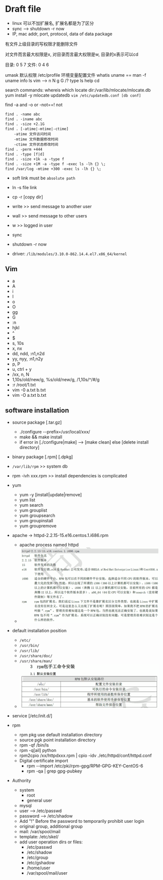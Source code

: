 # Draft file

- linux 可以不加扩展名, 扩展名都是为了区分
- sync --> shutdown -r now
- IP, mac addr, port, protocol, data of data package

有文件上级目录的写权限才能删除文件

对文件而言最大权限是x, 对目录而言最大权限是w, 目录的x表示可以cd

目录: 0 5 7 
文件: 0 4 6 

umask 默认权限
/etc/profile 环境变量配置文件
whatis uname == man -f uname 
info ls
vim --> n N g G /? 
type ls
help cd

search commands:
whereis 
which
locate dir:/var/lib/mlocate/mlocate.db 
    yum install -y mlocate 
    updatedb
    `vim /etc/updatedb.conf [db conf]`

find
    -a   and
    -o   or
    -not==! not

    find . -name abc
    find . -iname abc
    find . -size +2.1G
    find . [-atime|-mtime|-ctime]
        -atime 文件访问时间
        -mtime 文件数据修改时间
        -ctime 文件状态修改时间 
    find . -perm +444
    find . -type [f|d]
    find . -size +1k -a -type f
    find . -size +1M -a -type f -exec ls -lh {} \;
    find /var/log -mtime +300 -exec ls -lh {} \;

- soft link must be `absolute path`
- ln -s file link
- cp -r [copy dir]
  
- write >> send message to another user
- wall >> send message to other users
- w >> logged in user
- sync
- shutdown -r now

- driver: `/lib/modules/3.10.0-862.14.4.el7.x86_64/kernel`


## Vim
  - a
  - A
  - i
  - I
  - o
  - O
  - gg
  - G
  - :n
  - hjkl
  - ^
  - $
  - s, 10s
  - x, nx
  - dd, ndd, :n1,n2d
  - yy, nyy, :n1,n2y
  - p, P
  - u, ctrl + y
  - /xx, n, N
  - 1,10s/old/new/g, %s/old/new/g, /1,10s/^/#/g
  - :r /root/1.txt
  - vim -0 a.txt b.txt
  - vim -O a.txt b.txt

## software installation
- source package [.tar.gz]
  - ./configure --prefix=/usr/local/xxx/
  - make && make install
  - if error in [./configure|make] --> [make clean] else [delete install directory]
- binary package [.rpm] [.dpkg]
- `/var/lib/rpm` >> system db 
- rpm -ivh xxx.rpm >> install dependencies is complicated
- yum
  - yum -y [install|update|remove]
  - yum list
  - yum search
  - yum grouplist
  - yum groupsearch
  - yum groupinstall
  - yum groupremove

- apache -> httpd-2.2.15-15.e16.centos.1.i686.rpm
  - apache process named httpd 
  - ![apache](./images/apache.png)
- default installation position
  - `/etc/`
  - `/usr/bin/`
  - `/usr/lib/`
  - `/usr/share/doc/`
  - `/usr/share/man/`
  - ![pkg](./images/linux_pkg.png)
- service [/etc/init.d/]
- rpm
  - rpm pkg use default installation directory
  - source pgk point installation directory
  - rpm -qf /bin/ls
  - rpm -q[ail] python
  - rpm2cpio /xx/httpdxxx.rpm | cpio -idv ./etc/httpd/conf/httpd.conf
  - Digital certificate import
    - rpm --import /etc/pki/rpm-gpg/RPM-GPG-KEY-CentOS-6
    - rpm -qa | grep gpg-pubkey

- Authority
  - system
    - root
    - general user
  - mysql
  - user --> /etc/passwd
  - password --> /etc/shadow
  - Add "!" Before the password to temporarily prohibit user login
  - original group, additional group
  - mail: /var/spool/mail
  - template: /etc/skel/
  - add user operation dirs or files:
    - /etc/passwd
    - /etc/shadow
    - /etc/group
    - /etc/gshadow
    - /home/user
    - /var/spool/mail/user